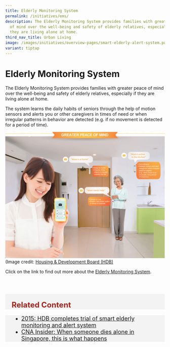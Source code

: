 ```yaml
---
title: Elderly Monitoring System
permalink: /initiatives/ems/
description: The Elderly Monitoring System provides families with greater peace
  of mind over the well-being and safety of elderly relatives, especially if
  they are living alone at home.
third_nav_title: Urban Living
image: /images/initiatives/overview-pages/smart-elderly-alert-system.png
variant: tiptap
---
```

# Elderly Monitoring System

The Elderly Monitoring System provides families with greater peace of mind over the well-being and safety of elderly relatives, especially if they are living alone at home. 

The system learns the daily habits of seniors through the help of motion sensors and alerts you or other caregivers in times of need or when irregular patterns in behavior are detected (e.g. if no movement is detected for a period of time).

![Elderly Monitoring System](/images/initiatives/hdbsmartimage.jpeg)
(Image credit: [Housing &amp; Development Board (HDB)](https://www.hdb.gov.sg/)

Click on the link to find out more about the [Elderly Monitoring System](https://www.hdb.gov.sg/about-us/our-role/smart-and-sustainable-living/smart-hdb-town-page/hdb-smart-home-exhibition).

<br><br>

<div class="row" style="font-size:24px; font-weight: 700; color: #a6221c; background-color: #f3f3f3; padding: 20px 0px 0px 20px;"> Related Content</div>

<div class="row" style="font-size:18px ;background-color: #f3f3f3; padding: 0px 25px 0px 20px;">
	<ul>
		<li><a href="https://www.todayonline.com/singapore/hdb-completes-semas-test-bed">2015: HDB completes trial of smart elderly monitoring and alert system</a></li>
		<li><a href="https://www.channelnewsasia.com/cnainsider/when-someone-dies-alone-singapore-this-is-what-happens-seniors-769486">CNA Insider: When someone dies alone in Singapore, this is what happens</a></li>
	</ul>
</div>